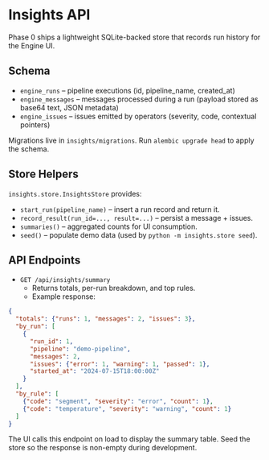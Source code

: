 # Insights API

Phase 0 ships a lightweight SQLite-backed store that records run history for the Engine UI.

## Schema

* `engine_runs` – pipeline executions (id, pipeline_name, created_at)
* `engine_messages` – messages processed during a run (payload stored as base64 text, JSON metadata)
* `engine_issues` – issues emitted by operators (severity, code, contextual pointers)

Migrations live in `insights/migrations`. Run `alembic upgrade head` to apply the schema.

## Store Helpers

`insights.store.InsightsStore` provides:

* `start_run(pipeline_name)` – insert a run record and return it.
* `record_result(run_id=..., result=...)` – persist a message + issues.
* `summaries()` – aggregated counts for UI consumption.
* `seed()` – populate demo data (used by `python -m insights.store seed`).

## API Endpoints

* `GET /api/insights/summary`
  * Returns totals, per-run breakdown, and top rules.
  * Example response:

```json
{
  "totals": {"runs": 1, "messages": 2, "issues": 3},
  "by_run": [
    {
      "run_id": 1,
      "pipeline": "demo-pipeline",
      "messages": 2,
      "issues": {"error": 1, "warning": 1, "passed": 1},
      "started_at": "2024-07-15T18:00:00Z"
    }
  ],
  "by_rule": [
    {"code": "segment", "severity": "error", "count": 1},
    {"code": "temperature", "severity": "warning", "count": 1}
  ]
}
```

The UI calls this endpoint on load to display the summary table. Seed the store so the response is non-empty during development.
